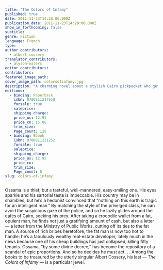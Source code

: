 ```yaml
---
title: "The Colors of Infamy"
published: true
date: 2011-11-23T14:28:00.000Z
publication_date: 2011-11-23T14:28:00.000Z
show_in_forthcoming: false
subtitle:
genre: Fiction
language: French
type:
author_contributors:
  - albert-cossery
translator_contributors:
  - alyson-waters
editor_contributors:
contributors:
featured_image_path:
cover_image_path: colorsofinfamy.jpg
description: "A charming novel about a stylish Cairo pickpocket who gets more than he bargained for "
editions:
  - binding: Paperback
    isbn: 9780811217958
    forsale: true
    saleprice:
    shipping_charge:
    price_us: 12.95
    price_cn: 15.00
    trim_size:
    Page_count: 128
  - binding: Ebook
    isbn: 9780811221252
    forsale: true
    saleprice:
    shipping_charge:
    price_us: 12.95
    price_cn:
    trim_size:
    Page_count: 0
slug: colors-of-infamy
---
```


Ossama is a thief, but a tasteful, well-mannered, easy-smiling one. His eyes sparkle and his sartorial taste is impeccable. His country may be in shambles, but he’s a hedonist convinced that “nothing on this earth is tragic for an intelligent man.” By matching the style of the privelged class, he can avoid the suspicious gaze of the police, and so he lazily glides around the cafés of Cairo, seeking his prey. After taking a crocodile wallet from a fat, opulent man, he finds not just a gratifying amount of cash, but also a letter — a letter from the Ministry of Public Works, cutting off its ties to the fat man. A source of rich bribes heretofore, the fat man is now too hot to handle; he’s a fabulously wealthy real-estate developer, lately much in the news because one of his cheap buildings has just collapsed, killing fifty tenants. Ossama, “by some divine decree,” has become the repository of a scandal of epic proportions. And so he decides he must act. . . Among the books to be treasured by the utterly singular Albert Cossery, his last — _The Colors of Infamy_ — is a particular jewel.

